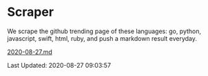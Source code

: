 # Scraper

We scrape the github trending page of these languages: go, python, javascript, swift, html, ruby, and push a markdown result everyday.

[2020-08-27.md](https://github.com/henson/Scraper/blob/master/2020-08-27.md)

Last Updated: 2020-08-27 09:03:57